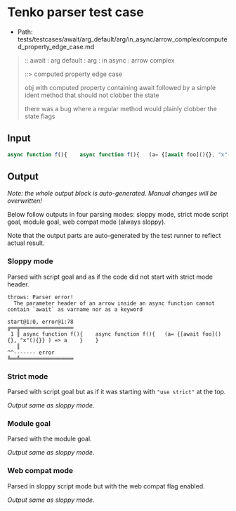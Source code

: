 # Tenko parser test case

- Path: tests/testcases/await/arg_default/arg/in_async/arrow_complex/computed_property_edge_case.md

> :: await : arg default : arg : in async : arrow complex
>
> ::> computed property edge case
>
> obj with computed property containing await followed by a simple ident method that should not clobber the state
>
> there was a bug where a regular method would plainly clobber the state flags

## Input

`````js
async function f(){    async function f(){   (a= {[await foo](){}, "x"(){}} ) => a    }    }
`````

## Output

_Note: the whole output block is auto-generated. Manual changes will be overwritten!_

Below follow outputs in four parsing modes: sloppy mode, strict mode script goal, module goal, web compat mode (always sloppy).

Note that the output parts are auto-generated by the test runner to reflect actual result.

### Sloppy mode

Parsed with script goal and as if the code did not start with strict mode header.

`````
throws: Parser error!
  The parameter header of an arrow inside an async function cannot contain `await` as varname nor as a keyword

start@1:0, error@1:78
╔══╦═════════════════
 1 ║ async function f(){    async function f(){   (a= {[await foo](){}, "x"(){}} ) => a    }    }
   ║                                                                               ^^------- error
╚══╩═════════════════

`````

### Strict mode

Parsed with script goal but as if it was starting with `"use strict"` at the top.

_Output same as sloppy mode._

### Module goal

Parsed with the module goal.

_Output same as sloppy mode._

### Web compat mode

Parsed in sloppy script mode but with the web compat flag enabled.

_Output same as sloppy mode._
